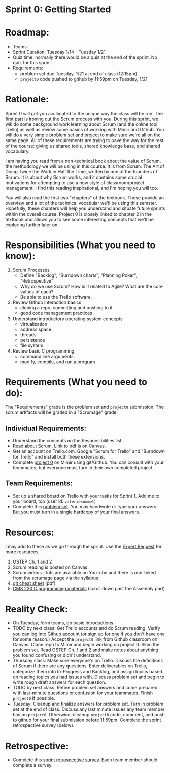 # Sprint 0: Getting Started

# Roadmap:
* Teams
* Sprint Duration: Tuesday 1/14 - Tuesday 1/21
* Quiz time: normally there would be a quiz at the end of the sprint.  No quiz for this sprint.
* Requirements: 
   * problem set due Tuesday, 1/21 at end of class (12:15pm)
   * `project0` code pushed to github by 11:59pm on Tuesday, 1/21

# Rationale: 
Sprint 0 will get you acclimated to the unique way the class will be run.  The first part is ironing out the Scrum process with you.  During this sprint, we will do some background work learning about Scrum (and the online tool Trello) as well as review some basics of working with Mimir and Github.  You will do a very simple problem set and project to make sure we're all on the same page.  All of these requirements are trying to pave the way for the rest of the course: giving us shared tools, shared knowledge base, and shared vocabulary.

I am having you read from a non-technical book about the value of Scrum, the methodology we will be using in this course.  It is from Scrum: The Art of Doing Twice the Work in Half the Time, written by one of the founders of Scrum. It is about why Scrum works, and it contains some crucial motivations for attempting to use a new style of classroom/project management. I find this reading inspirational, and I'm hoping you will too. 

You will also read the first two "chapters" of the textbook.  These provide an overview and a lot of the technical vocabular we'll be using this semster.  Hopefully, these chapters will help you understand and situate future sprints within the overall course.  Project 0 is closely linked to chapter 2 in the textbook and allows you to see some interesting concepts that we'll be exploring further later on.

# Responsibilities (What you need to know):
1. Scrum Processes
   * Define "Backlog", "Burndown charts", "Planning Poker", "Retrospective"
   * Why do we use Scrum?  How is it related to Agile?  What are the core values of each?
   * Be able to use the Trello software.  
2. Review Github interaction basics
   * cloning a repo, committing and pushing to it
   * good code management practices
3. Understand introductory operating system concepts
   * virtualization
   * address space
   * threads
   * persistence
   * file system
4. Review basic C programming
   * command line arguments
   * modify, compile, and run a program
  
# Requirements (What you need to do):
The "Requirements" grade is the problem set and `project0` submission.  The scrum artifacts will be graded in a "Scrumage" grade.

## Individual Requirements:
   * Understand the concepts on the Responsibilities list.
   * Read about Scrum.  Link to pdf is on Canvas.
   * Get an account on Trello.com.  Google "Scrum for Trello" and "Burndown for Trello" and install both these extensions.
   * Complete [project 0](./project0.md) on Mimir using git/Github.  You can consult with your teammates, but everyone must turn in their own completed project.

## Team Requirements:
   * Set up a shared board on Trello with your tasks for Sprint 1.  Add me to your board, too (user id: `valeriesummet`)
   * Complete this [problem set](./sprint0_prob_set.pdf).  You may handwrite or type your answers.  But you must turn in a single hardcopy of your final answers.

# Resources:  
I may add to these as we go through the sprint.  Use the [Expert Request](https://rollins.co1.qualtrics.com/jfe/form/SV_0jNfbBpN1clDJfn?course=cms33020&sprint=0) for more resources. 
1. OSTEP Ch. 1 and 2
2. Scrum reading is posted on Canvas
3. Scrum videos - lots are available on YouTube and there is one linked from the scrumage page via the syllabus
4. [git cheat sheet](https://education.github.com/git-cheat-sheet-education.pdf) (pdf)
5. [CMS 230 C programming materials](https://github.com/vsummet/cms230notes/blob/master/toc-credits.md) (scroll down past the Assembly part)

# Reality Check:
  * On Tuesday, form teams, do basic introductions.  
  * TODO by next class:  Get Trello accounts and do Scrum reading. Verify you can log into Github account (or sign up for one if you don't have one for some reason.)  Accept the `project0` link from Github classroom on Canvas. Clone repo to Mimir and begin working on project 0.  Skim the problem set.  Read OSTEP Ch. 1 and 2 and make notes about anything you found confusing or didn't understand.
  * Thursday class: Make sure everyone's on Trello.  Discuss the definitions of Scrum if there are any questions. Enter deliverables on Trello, categorize them into In-Progress and Backlog, and assign topics based on reading topics you had issues with.  Discuss problem set and begin to write rough draft answers for each question.
  * TODO by next class:  Refine problem set answers and come prepared with last-minute questions or confusion for your teammates.  Finish `project0` if possible.
  * Tuesday: Cleanup and finalize answers for problem set.  Turn in problem set at the end of class.  Discuss any last minute issues any team member has on `project0`.  Otherwise, cleanup `project0` code, comment, and push to github for your final submission before 11:59pm.  Complete the sprint retrospective survey (below).

# Retrospective:
  * Complete this [sprint retrospective survey](https://rollins.co1.qualtrics.com/jfe/form/SV_3rAIzhpHFYbIixf?course=cms33020&sprint=0).  Each team member should complete a survey.
